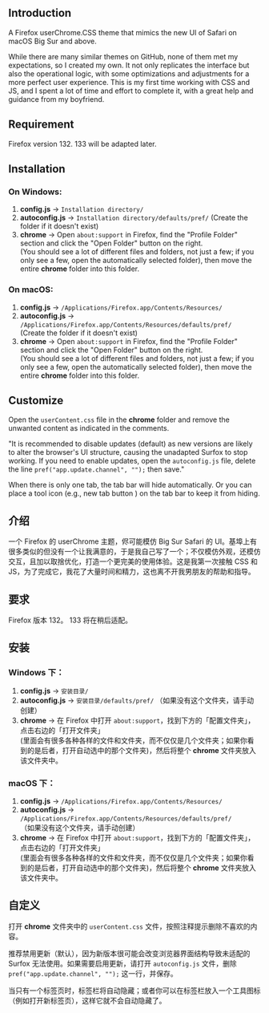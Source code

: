## Introduction
A Firefox userChrome.CSS theme that mimics the new UI of Safari on macOS Big Sur and above.

While there are many similar themes on GitHub, none of them met my expectations, so I created my own. It not only replicates the interface but also the operational logic, with some optimizations and adjustments for a more perfect user experience. This is my first time working with CSS and JS, and I spent a lot of time and effort to complete it, with a great help and guidance from my boyfriend.

## Requirement
Firefox version 132.
133 will be adapted later.

## **Installation**

### **On Windows:**
1. **config.js** → `Installation directory/`
2. **autoconfig.js** → `Installation directory/defaults/pref/`
   (Create the folder if it doesn't exist)
3. **chrome** → Open `about:support` in Firefox, find the "Profile Folder" section and click the "Open Folder" button on the right.  
   (You should see a lot of different files and folders, not just a few; if you only see a few, open the automatically selected folder), then move the entire **chrome** folder into this folder.

### **On macOS:**
1. **config.js** → `/Applications/Firefox.app/Contents/Resources/`
2. **autoconfig.js** → `/Applications/Firefox.app/Contents/Resources/defaults/pref/`  
   (Create the folder if it doesn't exist)
3. **chrome** → Open `about:support` in Firefox, find the "Profile Folder" section and click the "Open Folder" button on the right.  
   (You should see a lot of different files and folders, not just a few; if you only see a few, open the automatically selected folder), then move the entire **chrome** folder into this folder.

## **Customize**

Open the `userContent.css` file in the **chrome** folder and remove the unwanted content as indicated in the comments.

"It is recommended to disable updates (default) as new versions are likely to alter the browser's UI structure, causing the unadapted Surfox to stop working. If you need to enable updates, open the `autoconfig.js` file, delete the line `pref("app.update.channel", "");` then save."

When there is only one tab, the tab bar will hide automatically. Or you can place a tool icon (e.g., new tab button ) on the tab bar to keep it from hiding.

##

## **介绍**
一个 Firefox 的 userChrome 主题，侭可能模仿 Big Sur Safari 的 UI。基埠上有很多类似的但没有一个让我满意的，于是我自己写了一个；不仅模仿外观，还模仿交互，且加以取捨优化，打造一个更完美的使用体验。这是我第一次接触 CSS 和 JS，为了完成它，我花了大量时间和精力，这也离不开我男朋友的帮助和指导。

## **要求**
Firefox 版本 132。
133 将在稍后适配。

## **安装**

### **Windows 下：**
1. **config.js** → `安装目录/`
2. **autoconfig.js** → `安装目录/defaults/pref/`
   （如果没有这个文件夹，请手动创建）
3. **chrome** → 在 Firefox 中打开 `about:support`，找到下方的「配置文件夹」，点击右边的「打开文件夹」  
   (里面会有很多各种各样的文件和文件夹，而不仅仅是几个文件夹；如果你看到的是后者，打开自动选中的那个文件夹)，然后将整个 **chrome** 文件夹放入该文件夹中。

### **macOS 下：**
1. **config.js** → `/Applications/Firefox.app/Contents/Resources/`
2. **autoconfig.js** → `/Applications/Firefox.app/Contents/Resources/defaults/pref/`  
   （如果没有这个文件夹，请手动创建）
3. **chrome** → 在 Firefox 中打开 `about:support`，找到下方的「配置文件夹」，点击右边的「打开文件夹」  
   (里面会有很多各种各样的文件和文件夹，而不仅仅是几个文件夹；如果你看到的是后者，打开自动选中的那个文件夹)，然后将整个 **chrome** 文件夹放入该文件夹中。

## **自定义**

打开 **chrome** 文件夹中的 `userContent.css` 文件，按照注释提示删除不喜欢的内容。

推荐禁用更新（默认），因为新版本很可能会改变浏览器界面结构导致未适配的 Surfox 无法使用。如果需要启用更新，请打开 `autoconfig.js` 文件，删除 `pref("app.update.channel", "");` 这一行，并保存。

当只有一个标签页时，标签栏将自动隐藏；或者你可以在标签栏放入一个工具图标（例如打开新标签页），这样它就不会自动隐藏了。
